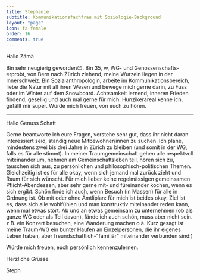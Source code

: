 ```yaml
---
title: Stephanie
subtitle: Kommunikationsfachfrau mit Soziologie-Background
layout: "page"
icon: fa-female
order: 16
comments: true
---
```


Hallo Zämä

Bin sehr neugierig geworden😊. Bin 35, w, WG- und Genossenschafts-erprobt, von Bern nach Zürich ziehend, meine Wurzeln liegen in der Innerschweiz. Bin Sozialanthropologin, arbeite im Kommunikationsbereich, liebe die Natur mit all ihren Wesen und bewege mich gerne darin, zu Fuss oder im Winter auf dem Snowboard. Achtsamkeit lernend, inneren Frieden findend, gesellig und auch mal gerne für mich. Hunzikerareal kenne ich, gefällt mir super. Würde mich freuen, von euch zu hören.

---


Hallo Genuss Schaft

Gerne beantworte ich eure Fragen, verstehe sehr gut, dass ihr nicht daran interessiert seid, ständig neue Mitbewohner/innen zu suchen.
Ich plane, mindestens zwei bis drei Jahre in Zürich zu bleiben (und somit in der WG, falls es für alle stimmt).
In meiner Traumgemeinschaft gehen alle respektvoll miteinander um, nehmen am Gemeinschaftsleben teil, hören sich zu, tauschen sich aus, zu persönlichen und philosophisch-politischen Themen. Gleichzeitig ist es für alle okay, wenn sich jemand mal zurück zieht und Raum für sich wünscht. Für mich lieber keine regelmässigen gemeinsamen Pflicht-Abendessen, aber sehr gerne mit- und füreinander kochen, wenn es sich ergibt. Schön finde ich auch, wenn Besuch (in Massen) für alle in Ordnung ist. Ob mit oder ohne Ämtliplan: für mich ist beides okay. Ziel ist es, dass sich alle wohlfühlen und man konstruktiv miteinander reden kann, wenn mal etwas stört. Ab und an etwas gemeinsam zu unternehmen (ob als ganze WG oder als Teil davon), fände ich auch schön, muss aber nicht sein. z.B. ein Konzert besuchen, eine Wanderung machen o.ä.
Kurz gesagt ist meine Traum-WG ein bunter Haufen an Einzelpersonen, die ihr eigenes Leben haben, aber freundschaftlich-"familiär" miteinander verbunden sind:)

Würde mich freuen, euch persönlich kennenzulernen.

Herzliche Grüsse

Steph
